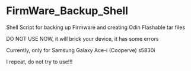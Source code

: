 FirmWare_Backup_Shell
=====================

Shell Script for backing up Firmware and creating Odin Flashable tar files

DO NOT USE NOW, it will brick your device, it has some errors

Currently, only for Samsung Galaxy Ace-i (Cooperve) s5830i

I repeat, do not try to use!!!